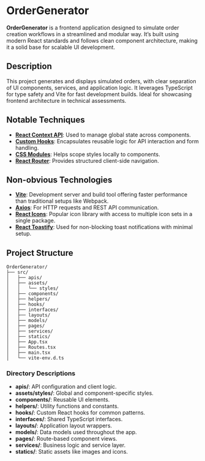 # OrderGenerator

**OrderGenerator** is a frontend application designed to simulate order creation workflows in a streamlined and modular way. It’s built using modern React standards and follows clean component architecture, making it a solid base for scalable UI development.

## Description

This project generates and displays simulated orders, with clear separation of UI components, services, and application logic. It leverages TypeScript for type safety and Vite for fast development builds. Ideal for showcasing frontend architecture in technical assessments.

## Notable Techniques

- **[React Context API](https://react.dev/learn/passing-data-deeply-with-context)**: Used to manage global state across components.
- **[Custom Hooks](https://react.dev/learn/reusing-logic-with-custom-hooks)**: Encapsulates reusable logic for API interaction and form handling.
- **[CSS Modules](https://github.com/css-modules/css-modules)**: Helps scope styles locally to components.
- **[React Router](https://reactrouter.com/en/main/start/tutorial)**: Provides structured client-side navigation.

## Non-obvious Technologies

- **[Vite](https://vitejs.dev/)**: Development server and build tool offering faster performance than traditional setups like Webpack.
- **[Axios](https://axios-http.com/)**: For HTTP requests and REST API communication.
- **[React Icons](https://react-icons.github.io/react-icons/)**: Popular icon library with access to multiple icon sets in a single package.
- **[React Toastify](https://fkhadra.github.io/react-toastify/)**: Used for non-blocking toast notifications with minimal setup.

## Project Structure

```
OrderGenerator/
├── src/
│   ├── apis/
│   ├── assets/
│   │   └── styles/
│   ├── components/
│   ├── helpers/
│   ├── hooks/
│   ├── interfaces/
│   ├── layouts/
│   ├── models/
│   ├── pages/
│   ├── services/
│   ├── statics/
│   ├── App.tsx
│   ├── Routes.tsx
│   ├── main.tsx
│   └── vite-env.d.ts
```

### Directory Descriptions

- **apis/**: API configuration and client logic.
- **assets/styles/**: Global and component-specific styles.
- **components/**: Reusable UI elements.
- **helpers/**: Utility functions and constants.
- **hooks/**: Custom React hooks for common patterns.
- **interfaces/**: Shared TypeScript interfaces.
- **layouts/**: Application layout wrappers.
- **models/**: Data models used throughout the app.
- **pages/**: Route-based component views.
- **services/**: Business logic and service layer.
- **statics/**: Static assets like images and icons.
